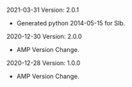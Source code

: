 2021-03-31 Version: 2.0.1
- Generated python 2014-05-15 for Slb.

2020-12-30 Version: 2.0.0
- AMP Version Change.

2020-12-28 Version: 1.0.0
- AMP Version Change.

